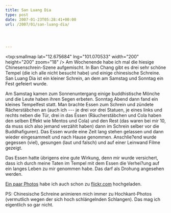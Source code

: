```yaml
---
title: San Luang Dia
type: post
date: 2007-01-23T05:28:41+00:00
url: /2007/01/san-luang-dia/




---
```

<txp:smallmap lat="12.675684" lng="101.070533" width="200" height="200" zoom="18" /> Am Wochenende habe ich mal die hiesige Chinesenschrein-Szene aufgemischt. In Ban Chang gibt es drei sehr schöne Tempel (die ich alle nicht besucht habe) und einige chinesische Schreine. San Luang Dia ist ein kleiner Schrein, an dem am Samstag und Sonntag ein Fest gefeiert wurde.

Am Samstag kamen zum Sonnenuntergang einige buddhistische Mönche und die Leute haben ihren Segen erbeten. Sonntag Abend dann fand ein kleines Tempelfest statt. Man brachte Essen zum Schrein und zündete Rächerstäbchen an (auch ich --- je drei vor drei Statuen, je eines links und rechts neben die Tür, drei in das Essen (Räucherstäbchen und Cola haben den selben Effekt wie Mentos und Cola) und den Rest (das waren bei mir 10, da muss sich also jemand verzählt haben) dann im Schrein selber vor die Buddhafiguren). Das Essen wurde eine Zeit lang stehen gelassen und dann wieder eingesammelt und nach Hause genommen. Anschlie?end wurde gegessen (viel), gesungen (laut und falsch) und auf einer Leinwand Filme gezeigt.

Das Essen hatte übrigens eine gute Wirkung, denn mir wurde versichert, dass ich durch meine Taten im Tempel mit dem Essen die Verhei?ung auf ein langes Leben zu mir genommen habe. Das darf als Drohung angesehen werden.

[Ein paar Photos][1] habe ich auch schon zu [flickr.com][2] hochgeladen.

PS: Chinesische Schreine animieren mich immer zu Hochkant-Photos (vermutlich wegen der sich hoch schlängelnden Schlangen). Das mag ich eigentlich so gar nicht.

 [1]: http://flickr.com/photos/schreibblogade/tags/sanluangdia/
 [2]: http://flickr.com/photos/schreibblogade/
